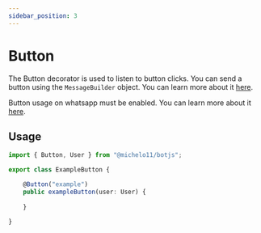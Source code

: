 ```yaml
---
sidebar_position: 3
---
```


# Button
The Button decorator is used to listen to button clicks.
You can send a button using the `MessageBuilder` object. You can learn more about it [here](/docs/usage).

Button usage on whatsapp must be enabled. You can learn more about it [here](https://www.twilio.com/docs/whatsapp/buttons).

## Usage
```ts
import { Button, User } from "@michelo11/botjs";

export class ExampleButton {

    @Button("example")
    public exampleButton(user: User) {
        
    }

}
```